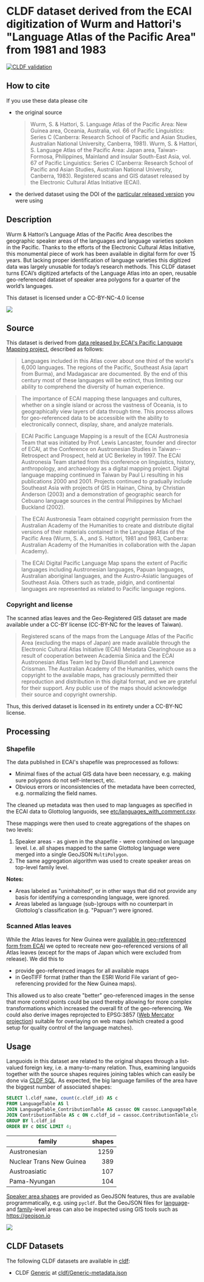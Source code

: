 # CLDF dataset derived from the ECAI digitization of Wurm and Hattori's "Language Atlas of the Pacific Area" from 1981 and 1983

[![CLDF validation](https://github.com/cldf-datasets/languageatlasofthepacificarea/workflows/CLDF-validation/badge.svg)](https://github.com/cldf-datasets/languageatlasofthepacificarea/actions?query=workflow%3ACLDF-validation)

## How to cite

If you use these data please cite
- the original source
  > Wurm, S. & Hattori, S. Language Atlas of the Pacific Area: New Guinea area, Oceania, Australia, vol. 66 of Pacific Linguistics: Series C (Canberra: Research School of Pacific and Asian Studies, Australian National University, Canberra, 1981).
  > Wurm, S. & Hattori, S. Language Atlas of the Pacific Area: Japan area, Taiwan-Formosa, Philippines, Mainland and insular South-East Asia, vol. 67 of Pacific Linguistics: Series C (Canberra: Research School of Pacific and Asian Studies, Australian National University, Canberra, 1983).
  > Registered scans and GIS dataset released by the Electronic Cultural Atlas Initiative (ECAI).
- the derived dataset using the DOI of the [particular released version](../../releases/) you were using

## Description


Wurm & Hattori’s Language Atlas of the Pacific Area describes the geographic speaker areas of the languages and language varieties spoken in the Pacific. Thanks to the efforts of the Electronic Cultural Atlas Initiative, this monumental piece of work has been available in digital form for over 15 years. But lacking proper identification of language varieties this digitized data was largely unusable for today’s research methods. This CLDF dataset turns ECAI’s digitized artefacts of the Language Atlas into an open, reusable geo-referenced dataset of speaker area polygons for a quarter of the world’s languages.

This dataset is licensed under a CC-BY-NC-4.0 license


![](etc/img.png)

## Source

This dataset is derived from [data released by ECAI's Pacific Language Mapping project](https://ecaidata.org/organization/ecai-pacific-language-mapping), described as follows:

> Languages included in this Atlas cover about one third of the world's 6,000 languages. The regions of the Pacific, Southeast Asia (apart from Burma), and Madagascar are documented. By the end of this century most of these languages will be extinct, thus limiting our ability to comprehend the diversity of human experience.

> The importance of ECAI mapping these languages and cultures, whether on a single island or across the vastness of Oceania, is to geographically view layers of data through time. This process allows for geo-referenced data to be accessible with the ability to electronically connect, display, share, and analyze materials.

> ECAI Pacific Language Mapping is a result of the ECAI Austronesia Team that was initiated by Prof. Lewis Lancaster, founder and director of ECAI, at the Conference on Austronesian Studies in Taiwan--Retrospect and Prospect, held at UC Berkeley in 1997. The ECAI Austronesia Team started from this conference on linguistics, history, anthropology, and archaeology as a digital mapping project. Digital language mapping continued in Taiwan by Paul Li resulting in his publications 2000 and 2001. Projects continued to gradually include Southeast Asia with projects of GIS in Hainan, China, by Christian Anderson (2003) and a demonstration of geographic search for Cebuano language sources in the central Philippines by Michael Buckland (2002).

> The ECAI Austronesia Team obtained copyright permission from the Australian Academy of the Humanities to create and distribute digital versions of their materials contained in the Language Atlas of the Pacific Area (Wurm, S. A., and S. Hattori, 1981 and 1983, Canberra: Australian Academy of the Humanities in collaboration with the Japan Academy).

> The ECAI Digital Pacific Language Map spans the extent of Pacific languages including Austronesian languages, Papuan languages, Australian aboriginal languages, and the Austro-Asiatic languages of Southeast Asia. Others such as trade, pidgin, and continental languages are represented as related to Pacific language regions.


### Copyright and license

The scanned atlas leaves and the Geo-Registered GIS dataset are made available under a CC-BY license (CC-BY-NC for the leaves of Taiwan).

> Registered scans of the maps from the Language Atlas of the Pacific Area (excluding the maps of Japan) are made available through the Electronic Cultural Atlas Initiative (ECAI) Metadata Clearinghouse as a result of cooperation between Academia Sinica and the ECAI Austronesian Atlas Team led by David Blundell and Lawrence Crissman. The Australian Academy of the Humanities, which owns the copyright to the available maps, has graciously permitted their reproduction and distribution in this digital format, and we are grateful for their support. Any public use of the maps should acknowledge their source and copyright ownership.

Thus, this derived dataset is licensed in its entirety under a CC-BY-NC license.


## Processing

### Shapefile

The data published in ECAI's shapefile was preprocessed as follows:

- Minimal fixes of the actual GIS data have been necessary, e.g. making sure polygons do not self-intersect, etc.
- Obvious errors or inconsistencies of the metadata have been corrected, e.g. normalizing the field names.

The cleaned up metadata was then used to map languages as specified in the ECAI data to Glottolog languoids,
see [etc/languages_with_comment.csv](etc/languages_with_comment.csv).

These mappings were then used to create aggregations of the shapes on two levels:

1. Speaker areas - as given in the shapefile - were combined on language level. I.e. all shapes mapped to
   the same Glottolog language were merged into a single GeoJSON `MultiPolygon`.
2. The same aggregation algorithm was used to create speaker areas on top-level family level.

**Notes:**
- Areas labeled as "uninhabited", or in other ways that did not provide any basis for identifying a corresponding
  language, were ignored.
- Areas labeled as language (sub-)groups with no counterpart in Glottolog's classification (e.g. "Papuan") were
  ignored.


### Scanned Atlas leaves

While the Atlas leaves for New Guinea were [available in geo-referenced form from ECAI](https://ecaidata.org/dataset/language_atlas_of_the_pacific_scanned_atlas_leaves_-_new_guinea)
we opted to recreate new geo-referenced versions of all Atlas leaves (except for the maps of Japan which were excluded from release).
We did this to
- provide geo-referenced images for all available maps
- in GeoTIFF format (rather than the ESRI World File variant of geo-referencing provided for the New Guinea maps).

This allowed us to also create "better" geo-referenced images in the sense that more control points could be used
thereby allowing for more complex transformations which increased the overall fit of the geo-referencing.
We could also derive images reprojected to EPSG:3857 ([Web Mercator projection](https://en.wikipedia.org/wiki/Web_Mercator_projection))
suitable for overlaying on web maps (which created a good setup for quality control of the language matches).


## Usage

Languoids in this dataset are related to the original shapes through a list-valued foreign key, i.e. a many-to-many relation. Thus,
examining languoids together with the source shapes requires joining tables which can easily be done via
[CLDF SQL](https://github.com/cldf/cldf/blob/master/extensions/sql.md).
As expected, the big language families of the area have the biggest number of associated shapes:
```sql
SELECT l.cldf_name, count(c.cldf_id) AS c
FROM LanguageTable AS l 
JOIN LanguageTable_ContributionTable AS cassoc ON cassoc.LanguageTable_cldf_id = l.cldf_id
JOIN ContributionTable AS c ON c.cldf_id = cassoc.ContributionTable_cldf_id
GROUP BY l.cldf_id
ORDER BY c DESC LIMIT 4;
```
family | shapes
--- | ---:
Austronesian|1259
Nuclear Trans New Guinea|389
Austroasiatic|107
Pama-Nyungan|104

[Speaker area shapes](https://github.com/cldf/cldf/tree/master/components/languages#speaker-area) are 
provided as GeoJSON features, thus are available programmatically, e.g. using `pycldf`. But the GeoJSON
files for [language](cldf/languages.geojson)- and [family](cldf/families.geojson)-level areas can also
be inspected using GIS tools such as https://geojson.io

![](etc/erd.svg)


## CLDF Datasets

The following CLDF datasets are available in [cldf](cldf):

- CLDF [Generic](https://github.com/cldf/cldf/tree/master/modules/Generic) at [cldf/Generic-metadata.json](cldf/Generic-metadata.json)